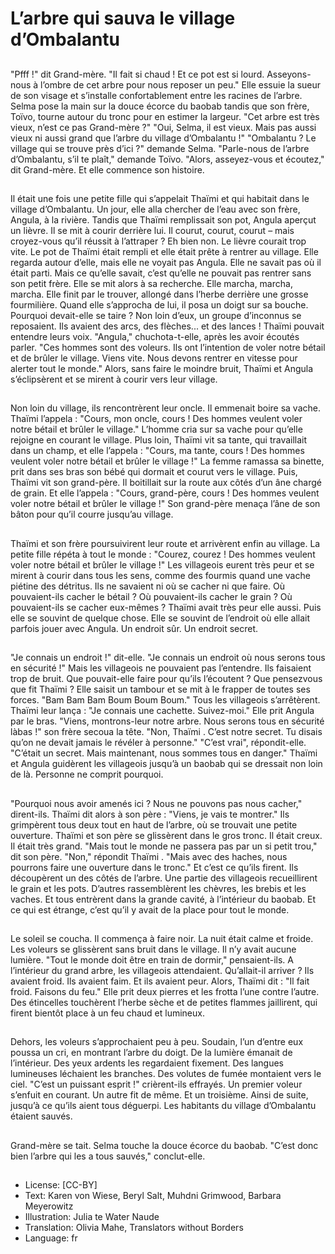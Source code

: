 # L’arbre qui sauva le village d’Ombalantu

##
"Pfff !" dit Grand-mère. "Il fait si chaud ! Et ce pot est si lourd.
Asseyons-nous à l’ombre de cet arbre pour nous reposer un peu."
Elle essuie la sueur de son visage et s’installe confortablement
entre les racines de l’arbre. Selma pose la main sur la douce
écorce du baobab tandis que son frère, Toïvo, tourne autour du
tronc pour en estimer la largeur. "Cet arbre est très vieux, n’est ce
pas Grand-mère ?" "Oui, Selma, il est vieux. Mais pas aussi vieux
ni aussi grand que l’arbre du village d’Ombalantu !" "Ombalantu ?
Le village qui se trouve près d’ici ?" demande Selma. "Parle-nous
de l’arbre d’Ombalantu, s’il te plaît," demande Toïvo. "Alors,
asseyez-vous et écoutez," dit Grand-mère. Et elle commence son
histoire.

##
Il était une fois une petite fille qui s’appelait Thaïmi et qui habitait
dans le village d’Ombalantu. Un jour, elle alla chercher de l’eau
avec son frère, Angula, à la rivière. Tandis que Thaïmi remplissait
son pot, Angula aperçut un lièvre. Il se mit à courir derrière lui. Il
courut, courut, courut – mais croyez-vous qu’il réussit à l’attraper ?
Eh bien non. Le lièvre courait trop vite.
Le pot de Thaïmi était rempli et elle était prête à rentrer au village.
Elle regarda autour d’elle, mais elle ne voyait pas Angula. Elle ne
savait pas où il était parti. Mais ce qu’elle savait, c’est qu’elle ne
pouvait pas rentrer sans son petit frère. Elle se mit alors à sa
recherche. Elle marcha, marcha, marcha.
Elle finit par le trouver, allongé dans l’herbe derrière une grosse
fourmilière. Quand elle s’approcha de lui, il posa un doigt sur sa
bouche. Pourquoi devait-elle se taire ? Non loin d’eux, un groupe
d’inconnus se reposaient. Ils avaient des arcs, des flèches... et des
lances ! Thaïmi pouvait entendre leurs voix.
"Angula," chuchota-t-elle, après les avoir écoutés parler. "Ces
hommes sont des voleurs. Ils ont l’intention de voler notre bétail et
de brûler le village. Viens vite. Nous devons rentrer en vitesse pour
alerter tout le monde." Alors, sans faire le moindre bruit, Thaïmi et
Angula s’éclipsèrent et se mirent à courir vers leur village.

##
Non loin du village, ils rencontrèrent leur oncle. Il emmenait boire
sa vache. Thaïmi l’appela : "Cours, mon oncle, cours ! Des
hommes veulent voler notre bétail et brûler le village." L’homme
cria sur sa vache pour qu’elle rejoigne en courant le village. Plus
loin, Thaïmi vit sa tante, qui travaillait dans un champ, et elle
l’appela : "Cours, ma tante, cours ! Des hommes veulent voler
notre bétail et brûler le village !" La femme ramassa sa binette,
prit dans ses bras son bébé qui dormait et courut vers le village.
Puis, Thaïmi vit son grand-père. Il boitillait sur la route aux côtés
d’un âne chargé de grain. Et elle l’appela : "Cours, grand-père,
cours ! Des hommes veulent voler notre bétail et brûler le village
!" Son grand-père menaça l’âne de son bâton pour qu’il courre
jusqu’au village.

##
Thaïmi et son frère poursuivirent leur route et arrivèrent enfin au
village. La petite fille répéta à tout le monde : "Courez, courez !
Des hommes veulent voler notre bétail et brûler le village !"
Les villageois eurent très peur et se mirent à courir dans tous les
sens, comme des fourmis quand une vache piétine des détritus.
Ils ne savaient ni où se cacher ni que faire.
Où pouvaient-ils cacher le bétail ?
Où pouvaient-ils cacher le grain ?
Où pouvaient-ils se cacher eux-mêmes ?
Thaïmi avait très peur elle aussi. Puis elle se souvint de quelque
chose. Elle se souvint de l’endroit où elle allait parfois jouer avec
Angula.
Un endroit sûr.
Un endroit secret.

##
"Je connais un endroit !" dit-elle. "Je connais un endroit où nous
serons tous en sécurité !"
Mais les villageois ne pouvaient pas l’entendre. Ils faisaient trop de
bruit. Que pouvait-elle faire pour qu’ils l’écoutent ? Que pensezvous que fit Thaïmi ?
Elle saisit un tambour et se mit à le frapper de toutes ses forces.
"Bam Bam Bam Boum Boum Boum."
Tous les villageois s’arrêtèrent.
Thaïmi leur lança : "Je connais une cachette. Suivez-moi."
Elle prit Angula par le bras.
"Viens, montrons-leur notre arbre. Nous serons tous en sécurité làbas !" son frère secoua la tête.
"Non, Thaïmi . C’est notre secret. Tu disais qu’on ne devait jamais
le révéler à personne."
"C’est vrai", répondit-elle. "C’était un secret. Mais maintenant,
nous sommes tous en danger." Thaïmi et Angula guidèrent les
villageois jusqu’à un baobab qui se dressait non loin de là.
Personne ne comprit pourquoi.

##
"Pourquoi nous avoir amenés ici ? Nous ne pouvons pas nous
cacher," dirent-ils. Thaïmi dit alors à son père : "Viens, je vais te
montrer." Ils grimpèrent tous deux tout en haut de l’arbre, où se
trouvait une petite ouverture. Thaïmi et son père se glissèrent
dans le gros tronc. Il était creux. Il était très grand. "Mais tout le
monde ne passera pas par un si petit trou," dit son père. "Non,"
répondit Thaïmi . "Mais avec des haches, nous pourrons faire une
ouverture dans le tronc." Et c’est ce qu’ils firent. Ils découpèrent
un des côtés de l’arbre.
Une partie des villageois recueillirent le grain et les pots. D’autres
rassemblèrent les chèvres, les brebis et les vaches. Et tous
entrèrent dans la grande cavité, à l’intérieur du baobab.
Et ce qui est étrange, c’est qu’il y avait de la place pour tout le
monde.

##
Le soleil se coucha. Il commença à faire noir. La nuit était calme et
froide.
Les voleurs se glissèrent sans bruit dans le village. Il n’y avait
aucune lumière. "Tout le monde doit être en train de dormir,"
pensaient-ils.
A l’intérieur du grand arbre, les villageois attendaient.
Qu’allait-il arriver ?
Ils avaient froid. Ils avaient faim. Et ils avaient peur.
Alors, Thaïmi dit : "Il fait froid. Faisons du feu." Elle prit deux
pierres et les frotta l’une contre l’autre. Des étincelles touchèrent
l’herbe sèche et de petites flammes jaillirent, qui firent bientôt
place à un feu chaud et lumineux.

##
Dehors, les voleurs s’approchaient peu à peu.
Soudain, l’un d’entre eux poussa un cri, en montrant l’arbre du
doigt. De la lumière émanait de l’intérieur. Des yeux ardents les
regardaient fixement. Des langues lumineuses léchaient les
branches. Des volutes de fumée montaient vers le ciel.
"C’est un puissant esprit !" crièrent-ils effrayés. Un premier voleur
s’enfuit en courant. Un autre fit de même. Et un troisième. Ainsi de
suite, jusqu’à ce qu’ils aient tous déguerpi. Les habitants du
village d’Ombalantu étaient sauvés.

##
Grand-mère se tait.
Selma touche la douce écorce du
baobab.
"C’est donc bien l’arbre qui les a
tous sauvés," conclut-elle.

##
* License: [CC-BY]
* Text: Karen von Wiese, Beryl Salt, Muhdni Grimwood, Barbara Meyerowitz
* Illustration: Julia te Water Naude
* Translation: Olivia Mahe, Translators without Borders
* Language: fr
